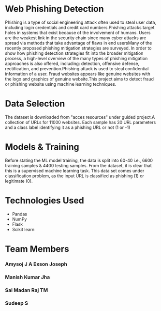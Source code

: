 # Web Phishing Detection
Phishing is a type of social engineering attack often used to steal user data, including login credentials and credit card numbers.Phishing attacks target holes in systems that exist because of the involvement of humans. Users are the weakest link in the security chain since many cyber attacks are spread via methods that take advantage of flaws in end usersMany of the recently proposed phishing mitigation strategies are surveyed.
In order to show how phishing detection strategies fit into the broader mitigation process, a high-level overview of the many types of phishing mitigation approaches is also offered, including: detection, offensive defense, rectification, and prevention.Phishing attack is used to steal confidential information of a user. Fraud websites appears like genuine websites with the logo and graphics of genuine website.This project aims to detect fraud or phishing website using machine learning techniques.
# Data Selection
The dataset is downloaded from "acces resources" under guided project.A collection of URLs for 11000 websites. Each sample has 30 URL parameters and a class label identifying it as a phishing URL or not (1 or -1)
# Models & Training
Before stating the ML model training, the data is split into 60-40 i.e., 6600 training samples & 4400 testing samples. From the dataset, it is clear that this is a supervised machine learning task.
This data set comes under classification problem, as the input URL is classified as phishing (1) or legitimate (0).
# Technologies Used
- Pandas
- NumPy
- Flask
- Scikit learn
# Team Members
### Amysoj J A Exson Joseph
### Manish Kumar Jha
### Sai Madan Raj TM
### Sudeep S	

